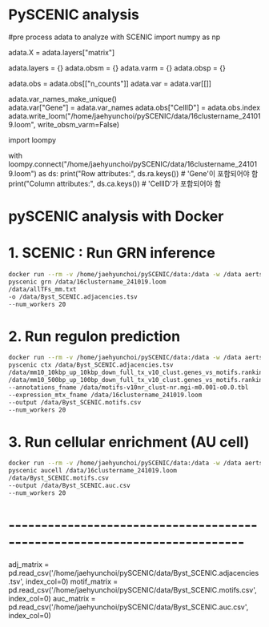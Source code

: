 
# PySCENIC analysis

#pre process adata to analyze with SCENIC
import numpy as np

adata.X = adata.layers["matrix"]

adata.layers = {}
adata.obsm = {}
adata.varm = {}
adata.obsp = {}

adata.obs = adata.obs[["n_counts"]] 
adata.var = adata.var[[]]

adata.var_names_make_unique()  
adata.var["Gene"] = adata.var_names
adata.obs["CellID"] = adata.obs.index
adata.write_loom("/home/jaehyunchoi/pySCENIC/data/16clustername_241019.loom", write_obsm_varm=False)

import loompy

with loompy.connect("/home/jaehyunchoi/pySCENIC/data/16clustername_241019.loom") as ds:
    print("Row attributes:", ds.ra.keys())  # 'Gene'이 포함되어야 함
    print("Column attributes:", ds.ca.keys())  # 'CellID'가 포함되어야 함


# pySCENIC analysis with Docker
# 1. SCENIC : Run GRN inference

```bash
docker run --rm -v /home/jaehyunchoi/pySCENIC/data:/data -w /data aertslab/pyscenic:0.12.1
pyscenic grn /data/16clustername_241019.loom
/data/allTFs_mm.txt
-o /data/Byst_SCENIC.adjacencies.tsv
--num_workers 20
```

# 2. Run regulon prediction
```bash
docker run --rm -v /home/jaehyunchoi/pySCENIC/data:/data -w /data aertslab/pyscenic:0.12.1
pyscenic ctx /data/Byst_SCENIC.adjacencies.tsv
/data/mm10_10kbp_up_10kbp_down_full_tx_v10_clust.genes_vs_motifs.rankings.feather
/data/mm10_500bp_up_100bp_down_full_tx_v10_clust.genes_vs_motifs.rankings.feather
--annotations_fname /data/motifs-v10nr_clust-nr.mgi-m0.001-o0.0.tbl
--expression_mtx_fname /data/16clustername_241019.loom
--output /data/Byst_SCENIC.motifs.csv
--num_workers 20
```
# 3. Run cellular enrichment (AU cell)
```bash
docker run --rm -v /home/jaehyunchoi/pySCENIC/data:/data -w /data aertslab/pyscenic:0.12.1
pyscenic aucell /data/16clustername_241019.loom
/data/Byst_SCENIC.motifs.csv
--output /data/Byst_SCENIC.auc.csv
--num_workers 20
```
# -------------------------------------------------------------------------- #

adj_matrix = pd.read_csv('/home/jaehyunchoi/pySCENIC/data/Byst_SCENIC.adjacencies.tsv', index_col=0)
motif_matrix = pd.read_csv('/home/jaehyunchoi/pySCENIC/data/Byst_SCENIC.motifs.csv', index_col=0)
auc_matrix = pd.read_csv('/home/jaehyunchoi/pySCENIC/data/Byst_SCENIC.auc.csv', index_col=0)
